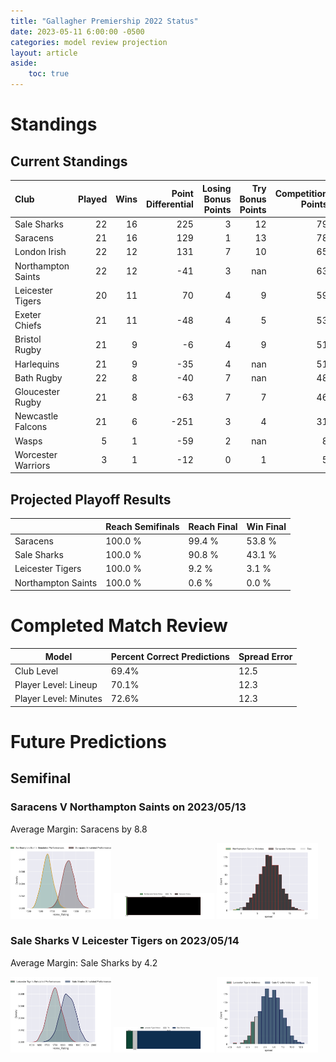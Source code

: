 ```yaml
---  
title: "Gallagher Premiership 2022 Status"  
date: 2023-05-11 6:00:00 -0500  
categories: model review projection  
layout: article  
aside:  
    toc: true  
---
```

# Standings

## Current Standings


| Club               |   Played |   Wins |   Point Differential |   Losing Bonus Points |   Try Bonus Points |   Competition Points |
|:-------------------|---------:|-------:|---------------------:|----------------------:|-------------------:|---------------------:|
| Sale Sharks        |       22 |     16 |                  225 |                     3 |                 12 |                   79 |
| Saracens           |       21 |     16 |                  129 |                     1 |                 13 |                   78 |
| London Irish       |       22 |     12 |                  131 |                     7 |                 10 |                   65 |
| Northampton Saints |       22 |     12 |                  -41 |                     3 |                nan |                   63 |
| Leicester Tigers   |       20 |     11 |                   70 |                     4 |                  9 |                   59 |
| Exeter Chiefs      |       21 |     11 |                  -48 |                     4 |                  5 |                   53 |
| Bristol Rugby      |       21 |      9 |                   -6 |                     4 |                  9 |                   51 |
| Harlequins         |       21 |      9 |                  -35 |                     4 |                nan |                   51 |
| Bath Rugby         |       22 |      8 |                  -40 |                     7 |                nan |                   48 |
| Gloucester Rugby   |       21 |      8 |                  -63 |                     7 |                  7 |                   46 |
| Newcastle Falcons  |       21 |      6 |                 -251 |                     3 |                  4 |                   31 |
| Wasps              |        5 |      1 |                  -59 |                     2 |                nan |                    8 |
| Worcester Warriors |        3 |      1 |                  -12 |                     0 |                  1 |                    5 |



## Projected Playoff Results


|                    | Reach Semifinals   | Reach Final   | Win Final   |
|:-------------------|:-------------------|:--------------|:------------|
| Saracens           | 100.0 %            | 99.4 %        | 53.8 %      |
| Sale Sharks        | 100.0 %            | 90.8 %        | 43.1 %      |
| Leicester Tigers   | 100.0 %            | 9.2 %         | 3.1 %       |
| Northampton Saints | 100.0 %            | 0.6 %         | 0.0 %       |



# Completed Match Review


| Model | Percent Correct Predictions | Spread Error |
| ------ | ------ | ------ |
| Club Level | 69.4% | 12.5 |
| Player Level: Lineup | 70.1% | 12.3 |
| Player Level: Minutes | 72.6% | 12.3 |


# Future Predictions

## Semifinal

### Saracens V Northampton Saints on 2023/05/13


Average Margin: Saracens by 8.8

<p float="left">
<img src="plots/performances_Saracens_V_Northampton Saints_23.png" width="32%" />
<img src="plots/resultbar_Saracens_V_Northampton Saints_23.png" width="32%" />
<img src="plots/spreads_Saracens_V_Northampton Saints_23.png" width="32%" />
</p>

### Sale Sharks V Leicester Tigers on 2023/05/14


Average Margin: Sale Sharks by 4.2

<p float="left">
<img src="plots/performances_Sale Sharks_V_Leicester Tigers_23.png" width="32%" />
<img src="plots/resultbar_Sale Sharks_V_Leicester Tigers_23.png" width="32%" />
<img src="plots/spreads_Sale Sharks_V_Leicester Tigers_23.png" width="32%" />
</p>
